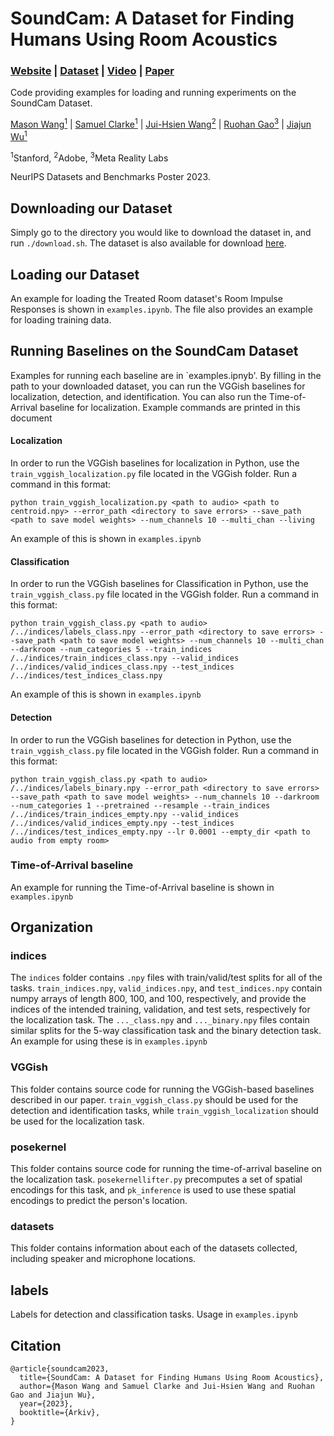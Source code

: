 # SoundCam: A Dataset for Finding Humans Using Room Acoustics

### [Website](https://sites.google.com/view/soundcam) | [Dataset](https://purl.stanford.edu/xq364hd5023) | [Video](https://www.youtube.com/watch?v=HAhJLgj8maI) | [Paper]()

Code providing examples for loading and running experiments on the SoundCam Dataset.

[Mason Wang<sup>1</sup>](https://www.linkedin.com/in/mason-wang-3b5288104/) | [Samuel Clarke<sup>1</sup>](https://samuelpclarke.com/) | [Jui-Hsien Wang<sup>2</sup>](http://juiwang.com/) | [Ruohan Gao<sup>3</sup>](https://ruohangao.github.io/) | [Jiajun Wu<sup>1</sup>](jiajunwu.com)

<sup>1</sup>Stanford, <sup>2</sup>Adobe, <sup>3</sup>Meta Reality Labs

NeurIPS Datasets and Benchmarks Poster 2023.

## Downloading our Dataset

Simply go to the directory you would like to download the dataset in, and run `./download.sh`. The dataset is also available for download [here](https://purl.stanford.edu/xq364hd5023).

## Loading our Dataset

An example for loading the Treated Room dataset's Room Impulse Responses is shown in `examples.ipynb`. The file also provides an example for loading training data.


## Running Baselines on the SoundCam Dataset

Examples for running each baseline are in `examples.ipnyb'. By filling in the path to your downloaded dataset, you can run the VGGish baselines for localization, detection, and identification. You can also run the Time-of-Arrival baseline for localization. Example commands are printed in this document

#### Localization
In order to run the VGGish baselines for localization in Python, use the `train_vggish_localization.py` file located in the VGGish folder. Run a command in this format:

```
python train_vggish_localization.py <path to audio> <path to centroid.npy> --error_path <directory to save errors> --save_path <path to save model weights> --num_channels 10 --multi_chan --living
```
An example of this is shown in `examples.ipynb`

#### Classification
In order to run the VGGish baselines for Classification in Python, use the `train_vggish_class.py` file located in the VGGish folder. Run a command in this format:

```
python train_vggish_class.py <path to audio> /../indices/labels_class.npy --error_path <directory to save errors> --save_path <path to save model weights> --num_channels 10 --multi_chan --darkroom --num_categories 5 --train_indices /../indices/train_indices_class.npy --valid_indices /../indices/valid_indices_class.npy --test_indices /../indices/test_indices_class.npy
```
An example of this is shown in `examples.ipynb`


#### Detection
In order to run the VGGish baselines for detection in Python, use the `train_vggish_class.py` file located in the VGGish folder. Run a command in this format:

```
python train_vggish_class.py <path to audio> /../indices/labels_binary.npy --error_path <directory to save errors> --save_path <path to save model weights> --num_channels 10 --darkroom --num_categories 1 --pretrained --resample --train_indices  /../indices/train_indices_empty.npy --valid_indices /../indices/valid_indices_empty.npy --test_indices /../indices/test_indices_empty.npy --lr 0.0001 --empty_dir <path to audio from empty room>
```


### Time-of-Arrival baseline

An example for running the Time-of-Arrival baseline is shown in `examples.ipynb`

## Organization

### indices
The `indices` folder contains `.npy` files with train/valid/test splits for all of the tasks. `train_indices.npy`, `valid_indices.npy`, and `test_indices.npy`  contain numpy arrays of length 800, 100, and 100, respectively, and provide the indices of the intended training, validation, and test sets, respectively for the localization task. The `..._class.npy` and `..._binary.npy` files contain similar splits for the 5-way classification task and the binary detection task. An example for using these is in `examples.ipynb`

### VGGish
This folder contains source code for running the VGGish-based baselines described in our paper. `train_vggish_class.py` should be used for the detection and identification tasks, while `train_vggish_localization` should be used for the localization task.

### posekernel
This folder contains source code for running the time-of-arrival baseline on the localization task. `posekernellifter.py` precomputes a set of spatial encodings for this task, and `pk_inference` is used to use these spatial encodings to predict the person's location.

### datasets
This folder contains information about each of the datasets collected, including speaker and microphone locations.

## labels
Labels for detection and classification tasks. Usage in `examples.ipynb`

## Citation
```
@article{soundcam2023,
  title={SoundCam: A Dataset for Finding Humans Using Room Acoustics},
  author={Mason Wang and Samuel Clarke and Jui-Hsien Wang and Ruohan Gao and Jiajun Wu},
  year={2023},
  booktitle={Arkiv},
}
```
